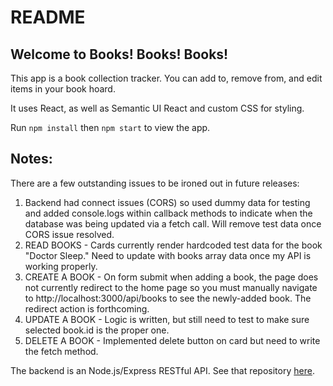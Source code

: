 # README

Welcome to Books! Books! Books!
-------
This app is a book collection tracker. You can add to, remove from, and edit items in your book hoard.

It uses React, as well as Semantic UI React and custom CSS for styling.

Run `npm install` then `npm start` to view the app.

Notes:
------
There are a few outstanding issues to be ironed out in future releases:
 1) Backend had connect issues (CORS) so used dummy data for testing and added console.logs within callback methods to indicate when the database was being updated via a fetch call. Will remove test data once CORS issue resolved.
 2) READ BOOKS - Cards currently render hardcoded test data for the book "Doctor Sleep." Need to update with books array data once my API is working properly.
 3) CREATE A BOOK - On form submit when adding a book, the page does not currently redirect to the home page so you must manually navigate to http://localhost:3000/api/books to see the newly-added book. The redirect action is forthcoming.
 4) UPDATE A BOOK - Logic is written, but still need to test to make sure selected book.id is the proper one.
 5) DELETE A BOOK - Implemented delete button on card but need to write the fetch method.


The backend is an Node.js/Express RESTful API. See that repository [here](https://github.com/koberlander/book-app/backend).
